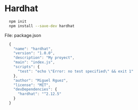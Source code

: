 # Hardhat

```bash
  npm init
  npm install --save-dev hardhat
```

File: package.json

```JavaScript
  {
    "name": "hardhat",
    "version": "1.0.0",
    "description": "My proyect",
    "main": "index.js",
    "scripts": {
      "test": "echo \"Error: no test specified\" && exit 1"
    },
    "author": "Miguel Rguez",
    "license": "MIT",
    "devDependencies": {
      "hardhat": "^2.12.5"
    }
  }
```
